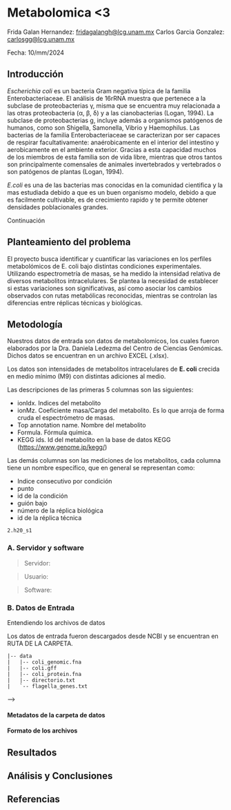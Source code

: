 # Metabolomica <3

Frida Galan Hernandez: <fridagalangh@lcg.unam.mx> 
Carlos Garcia Gonzalez: <carlosgg@lcg.unam.mx>

Fecha:  10/mm/2024


## Introducción

*Escherichia coli* es un bacteria Gram negativa típica de la familia Enterobacteriaceae. El análisis de 16rRNA muestra que 
pertenece a la subclase de proteobacterias γ, misma que se encuentra muy relacionada a las otras proteobacteria (α, β, δ) y a las 
cianobacterias (Logan, 1994). La subclase de proteobacterias g, incluye además a organismos patógenos de humanos, como son 
Shigella, Samonella, Vibrio y Haemophilus. Las bacterias de la familia Enterobacteriaceae se caracterizan por ser capaces de 
respirar facultativamente: anaérobicamente en el interior del intestino y aerobicamente en el ambiente exterior. Gracias a esta 
capacidad muchos de los miembros de esta familia son de vida libre, mientras que otros tantos son principalmente comensales de 
animales invertebrados y vertebrados o son patógenos de plantas (Logan, 1994).

*E.coli* es una de las bacterias mas conocidas en la comunidad cientifica y la mas estudiada debido a que es un buen organismo 
modelo, debido a que es facilmente cultivable, es de crecimiento rapido y te permite obtener densidades poblacionales grandes. 

Continuación 
## Planteamiento del problema

El proyecto busca identificar y cuantificar las variaciones en los perfiles metabolómicos de E. coli bajo distintas condiciones 
experimentales. Utilizando espectrometría de masas, se ha medido la intensidad relativa de diversos metabolitos intracelulares. Se 
plantea la necesidad de establecer si estas variaciones son significativas, así como asociar los cambios observados con rutas 
metabólicas reconocidas, mientras se controlan las diferencias entre réplicas técnicas y biológicas.


## Metodología

Nuestros datos de entrada son datos de metabolomicos, los cuales fueron elaborados por la Dra. Daniela Ledezma del Centro de Ciencias
Genómicas.
Dichos datos se encuentran en un archivo EXCEL (.xlsx).

Los datos son intensidades de metabolitos intracelulares de **E. coli** crecida en medio mínimo (M9) con distintas adiciones al medio.

Las descripciones de las primeras 5 columnas son las siguientes:

- ionIdx. Indices del metabolito	
- ionMz. Coeficiente masa/Carga del metabolito. Es lo que arroja de forma cruda el espectrómetro de masas.
- Top annotation name. Nombre del metabolito
- Formula. Fórmula química.
- KEGG ids. Id del metabolito en la base de datos KEGG (https://www.genome.jp/kegg/)

Las demás columnas son las mediciones de los metabolitos, cada columna tiene un nombre específico, que en general se representan como:

- Indice consecutivo por condición 
- punto 
- id de la condición 
- guión bajo 
- número de la réplica biológica 
- id de la réplica técnica

```
2.h20_s1
```



### A. Servidor y software

> Servidor: 

> Usuario: 

> Software: 

### B. Datos de Entrada 

Entendiendo los archivos de datos 

Los datos de entrada fueron descargados desde NCBI y se encuentran en RUTA DE LA CARPETA.

```
|-- data
|   |-- coli_genomic.fna
|   |-- coli.gff
|   |-- coli_protein.fna
|   |-- directorio.txt
|   `-- flagella_genes.txt
```
-->

#### Metadatos de la carpeta de datos

<!-- 
> Versión/Identificador del genoma:  NC_000913.3

> Fecha de descarga: dd/mm/aaaa

>| Archivo | Descripción  | Tipo |
|:--      |:--           |:--  |
| coli_genomic.fna  | Secuencia de nucleotidos de E. coli  | Formato FastA |
| coli.gff.   | Anotación del genoma de E. coli  | Formato gff |
| coli_protein.faa | Secuencia de aminoacidos de las proteinas de E. coli | formato FastA|
| flagella_genes.txt | Genes con función relacionada al flagello en E. coli | lista |
| directorio.txt. | Archivo con nombres de personas | lista |

-->

#### Formato de los archivos

<!-- 

- `coli_genomic.fna` : formato FastA


```
>NC_000913.3 Escherichia coli str. K-12 substr. MG1655, complete genome
AGCTTTTCATTCTGACTGCAACGGGCAATATGTCTCTGTGTGGATTAAAAAAAGAGTGTCTGATAGCAGCTTCTGAACTG
GTTACCTGCCGTGAGTAAATTAAAATTTTATTGACTTAGGTCACTAAATACTTTAACCAATATAGGCATAGCGCACAGAC
AGATAAAAATTACAGAGTACACAACATCCATGAAACGCATTAGCACCACCATTACCACCACCATCACCATTACCACAGGT
```

Formato: 

> a. La primera línea es información de la secuencia. Primero viene el identificador del genoma.

> b. Después vienen varias líneas con la secuencia de nuclótidos del genoma completo.



- `coli.gff`: anotación de features en el genoma


El contenido del archivo es:

```
##gff-version 3
#!gff-spec-version 1.21
#!processor NCBI annotwriter
#!genome-build ASM584v2
#!genome-build-accession NCBI_Assembly:GCF_000005845.2
##sequence-region NC_000913.3 1 4641652
##species https://www.ncbi.nlm.nih.gov/Taxonomy/Browser/wwwtax.cgi?id=511145

NC_000913.3     RefSeq  region  1       4641652 .       +       .       ID=NC_000913.3:1.>
NC_000913.3     RefSeq  gene    190     255     .       +       .       ID=gene-b0001;Dbx>
NC_000913.3     RefSeq  CDS     190     255     .       +       0       ID=cds-NP_414542.>
NC_000913.3     RefSeq  gene    337     2799    .       +       .       ID=gene-b0002;Dbx>
NC_000913.3     RefSeq  CDS     337     2799    .       +       0       ID=cds-NP_414543.>

```

Formato: 

> a. Es un formato gff tabular, es decir, cada dato es separado por tabulador.
> 
> b. Cada renglón en el formato gff es una elemento genético anotado en el genoma, que se le denomina `feature`, éstos features pueden ser genes, secuencias de inserción, promotores, sitios de regulación, todo aquello que este codificado en el DNA y ocupe una región en el genoma de  E. coli.

> c. Los atributos de cada columna par cada elemento genético son

>```
1. seqname. Nombre del cromosoma
2. source. Nombre del programa que generó ese elemento
3. feature. Tipo de elemento
4. start. Posición de inicio
5. end. Posición de final
6. score. Un valor de punto flotante
7. strand. La cadena (+ , - )
8. frame. Marco de lectura
9.  attribute. Pares tag-value, separados por coma, que proveen información adicional
```


#### Preguntas de investigación
> ¿Pregunta X?
Respuesta: Describir el trabajo que implica o pasos a seguir para resolver esta pregunta.



-->


## Resultados
 

<!-- ### X. Pregunta 

Archivo(s):     

Algoritmo: 

1. 

Solución: Describir paso a paso la solución, incluyendo los comandos correspondientes

```bash

```

-->




## Análisis y Conclusiones

 <!-- Describir todo lo que descubriste en este análisis -->


## Referencias
<!-- Registrar todas las referencias consultadas. Se sugiere formato APA. Ejemplo:
 
 [1] Frederick R. Blattner et al., The Complete Genome Sequence of <i>Escherichia coli</i> K-12.Science277,1453-1462(1997).DOI:10.1126/science.277.5331.1453
 
 -->
